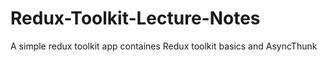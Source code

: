 # Redux-Toolkit-Lecture-Notes
A simple redux toolkit app containes Redux toolkit basics and AsyncThunk
